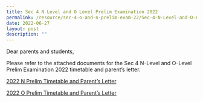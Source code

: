 ```yaml
---
title: Sec 4 N Level and O Level Prelim Examination 2022
permalink: /resource/sec-4-o-and-n-prelim-exam-22/Sec-4-N-Level-and-O-Level-Prelim-Examination-02022
date: 2022-06-27
layout: post
description: ""
---
```

Dear parents and students,

Please refer to the attached documents for the Sec 4 N-Level and O-Level Prelim Examination 2022 timetable and parent’s letter.

[2022 N Prelim Timetable and Parent’s Letter](https://westspringsec.moe.edu.sg/wp-content/uploads/2022/06/2022-N-Prelim-Timetable-and-Parents-Letter.pdf)

[2022 O Prelim Timetable and Parent’s Letter](https://westspringsec.moe.edu.sg/wp-content/uploads/2022/06/2022-O-Prelim-Timetable-and-Parents-Letter.pdf)